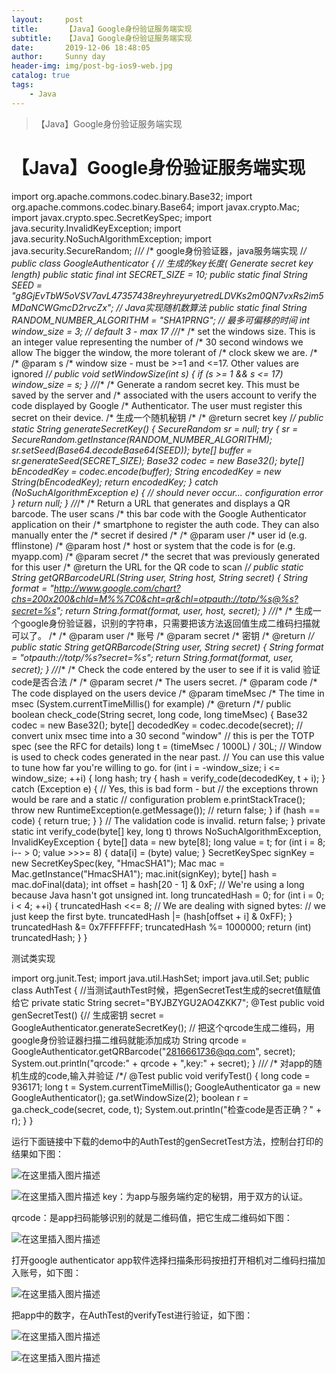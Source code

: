 ```yaml
---
layout:     post
title:      【Java】Google身份验证服务端实现
subtitle:   【Java】Google身份验证服务端实现
date:       2019-12-06 18:48:05
author:     Sunny day
header-img: img/post-bg-ios9-web.jpg
catalog: true
tags:
    - Java
---
```


>【Java】Google身份验证服务端实现

# 【Java】Google身份验证服务端实现

import org.apache.commons.codec.binary.Base32; import org.apache.commons.codec.binary.Base64; import javax.crypto.Mac; import javax.crypto.spec.SecretKeySpec; import java.security.InvalidKeyException; import java.security.NoSuchAlgorithmException; import java.security.SecureRandom; //*/* /* google身份验证器，java服务端实现 /*/ public class GoogleAuthenticator { // 生成的key长度( Generate secret key length) public static final int SECRET_SIZE = 10; public static final String SEED = "g8GjEvTbW5oVSV7avL47357438reyhreyuryetredLDVKs2m0QN7vxRs2im5MDaNCWGmcD2rvcZx"; // Java实现随机数算法 public static final String RANDOM_NUMBER_ALGORITHM = "SHA1PRNG"; // 最多可偏移的时间 int window_size = 3; // default 3 - max 17 //*/* /* set the windows size. This is an integer value representing the number of /* 30 second windows we allow The bigger the window, the more tolerant of /* clock skew we are. /* /* @param s /* window size - must be >=1 and <=17. Other values are ignored /*/ public void setWindowSize(int s) { if (s >= 1 && s <= 17) window_size = s; } //*/* /* Generate a random secret key. This must be saved by the server and /* associated with the users account to verify the code displayed by Google /* Authenticator. The user must register this secret on their device. /* 生成一个随机秘钥 /* /* @return secret key /*/ public static String generateSecretKey() { SecureRandom sr = null; try { sr = SecureRandom.getInstance(RANDOM_NUMBER_ALGORITHM); sr.setSeed(Base64.decodeBase64(SEED)); byte[] buffer = sr.generateSeed(SECRET_SIZE); Base32 codec = new Base32(); byte[] bEncodedKey = codec.encode(buffer); String encodedKey = new String(bEncodedKey); return encodedKey; } catch (NoSuchAlgorithmException e) { // should never occur... configuration error } return null; } //*/* /* Return a URL that generates and displays a QR barcode. The user scans /* this bar code with the Google Authenticator application on their /* smartphone to register the auth code. They can also manually enter the /* secret if desired /* /* @param user /* user id (e.g. fflinstone) /* @param host /* host or system that the code is for (e.g. myapp.com) /* @param secret /* the secret that was previously generated for this user /* @return the URL for the QR code to scan /*/ public static String getQRBarcodeURL(String user, String host, String secret) { String format = "http://www.google.com/chart?chs=200x200&chld=M%%7C0&cht=qr&chl=otpauth://totp/%s@%s?secret=%s"; return String.format(format, user, host, secret); } //*/* /* 生成一个google身份验证器，识别的字符串，只需要把该方法返回值生成二维码扫描就可以了。 /* /* @param user /* 账号 /* @param secret /* 密钥 /* @return /*/ public static String getQRBarcode(String user, String secret) { String format = "otpauth://totp/%s?secret=%s"; return String.format(format, user, secret); } //*/* /* Check the code entered by the user to see if it is valid 验证code是否合法 /* /* @param secret /* The users secret. /* @param code /* The code displayed on the users device /* @param timeMsec /* The time in msec (System.currentTimeMillis() for example) /* @return /*/ public boolean check_code(String secret, long code, long timeMsec) { Base32 codec = new Base32(); byte[] decodedKey = codec.decode(secret); // convert unix msec time into a 30 second "window" // this is per the TOTP spec (see the RFC for details) long t = (timeMsec / 1000L) / 30L; // Window is used to check codes generated in the near past. // You can use this value to tune how far you're willing to go. for (int i = -window_size; i <= window_size; ++i) { long hash; try { hash = verify_code(decodedKey, t + i); } catch (Exception e) { // Yes, this is bad form - but // the exceptions thrown would be rare and a static // configuration problem e.printStackTrace(); throw new RuntimeException(e.getMessage()); // return false; } if (hash == code) { return true; } } // The validation code is invalid. return false; } private static int verify_code(byte[] key, long t) throws NoSuchAlgorithmException, InvalidKeyException { byte[] data = new byte[8]; long value = t; for (int i = 8; i-- > 0; value >>>= 8) { data[i] = (byte) value; } SecretKeySpec signKey = new SecretKeySpec(key, "HmacSHA1"); Mac mac = Mac.getInstance("HmacSHA1"); mac.init(signKey); byte[] hash = mac.doFinal(data); int offset = hash[20 - 1] & 0xF; // We're using a long because Java hasn't got unsigned int. long truncatedHash = 0; for (int i = 0; i < 4; ++i) { truncatedHash <<= 8; // We are dealing with signed bytes: // we just keep the first byte. truncatedHash |= (hash[offset + i] & 0xFF); } truncatedHash &= 0x7FFFFFFF; truncatedHash %= 1000000; return (int) truncatedHash; } }

测试类实现

import org.junit.Test; import java.util.HashSet; import java.util.Set; public class AuthTest { //当测试authTest时候，把genSecretTest生成的secret值赋值给它 private static String secret="BYJBZYGU2AO4ZKK7"; @Test public void genSecretTest() {// 生成密钥 secret = GoogleAuthenticator.generateSecretKey(); // 把这个qrcode生成二维码，用google身份验证器扫描二维码就能添加成功 String qrcode = GoogleAuthenticator.getQRBarcode("2816661736@qq.com", secret); System.out.println("qrcode:" + qrcode + ",key:" + secret); } //*/* /* 对app的随机生成的code,输入并验证 /*/ @Test public void verifyTest() { long code = 936171; long t = System.currentTimeMillis(); GoogleAuthenticator ga = new GoogleAuthenticator(); ga.setWindowSize(2); boolean r = ga.check_code(secret, code, t); System.out.println("检查code是否正确？" + r); } }

运行下面链接中下载的demo中的AuthTest的genSecretTest方法，控制台打印的结果如下图：

![在这里插入图片描述](https://img-blog.csdnimg.cn/20190424133232804.png?x-oss-process=image/watermark,type_ZmFuZ3poZW5naGVpdGk,shadow_10,text_aHR0cHM6Ly9ibG9nLmNzZG4ubmV0L1ZpcmdpbF9LMjAxNw==,size_16,color_FFFFFF,t_70)

![在这里插入图片描述](https://img-blog.csdnimg.cn/2019042413303780.png)
key：为app与服务端约定的秘钥，用于双方的认证。

qrcode：是app扫码能够识别的就是二维码值，把它生成二维码如下图：

![在这里插入图片描述](https://img-blog.csdnimg.cn/20190424133116473.png?x-oss-process=image/watermark,type_ZmFuZ3poZW5naGVpdGk,shadow_10,text_aHR0cHM6Ly9ibG9nLmNzZG4ubmV0L1ZpcmdpbF9LMjAxNw==,size_16,color_FFFFFF,t_70)

打开google authenticator app软件选择扫描条形码按扭打开相机对二维码扫描加入账号，如下图：

![在这里插入图片描述](https://img-blog.csdnimg.cn/20190424133431448.png?x-oss-process=image/watermark,type_ZmFuZ3poZW5naGVpdGk,shadow_10,text_aHR0cHM6Ly9ibG9nLmNzZG4ubmV0L1ZpcmdpbF9LMjAxNw==,size_16,color_FFFFFF,t_70)

把app中的数字，在AuthTest的verifyTest进行验证，如下图：

![在这里插入图片描述](https://img-blog.csdnimg.cn/20190424133525467.png?x-oss-process=image/watermark,type_ZmFuZ3poZW5naGVpdGk,shadow_10,text_aHR0cHM6Ly9ibG9nLmNzZG4ubmV0L1ZpcmdpbF9LMjAxNw==,size_16,color_FFFFFF,t_70)

![在这里插入图片描述](https://img-blog.csdnimg.cn/20190424133611235.png)


